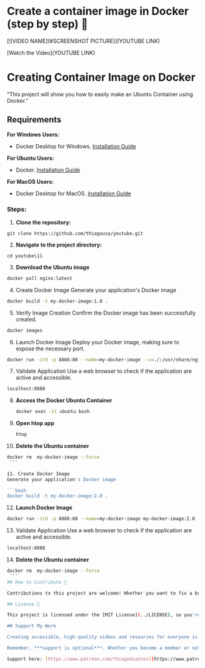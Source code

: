 # Create a container image in Docker (step by step) 🌟

[![VIDEO NAME](#SCREENSHOT PICTURE)](YOUTUBE LINK)

[Watch the Video](YOUTUBE LINK)

# Creating Container Image on Docker

"This project will show you how to easily make an Ubuntu Container using Docker."

## Requirements

**For Windows Users:**
- Docker Desktop for Windows. [Installation Guide](https://www.youtube.com/watch?v=8MrnvUSW_34)

**For Ubuntu Users:**
- Docker. [Installation Guide](https://www.youtube.com/watch?v=f1JqnioiCaQ)

**For MacOS Users:**
- Docker Desktop for MacOS. [Installation Guide](https://www.youtube.com/watch?v=knarlToekQ0&t)

### Steps:

1. **Clone the repository:**
```
git clone https://github.com/thiagousa/youtube.git
```
2. **Navigate to the project directory:**
```
cd youtube\11
```
3. **Download the Ubuntu image**
```bash
docker pull nginx:latest
```
4. Create Docker Image
Generate your application's Docker image

```bash
docker build -t my-docker-image:1.0 .
```

5. Verify Image Creation
Confirm the Docker image has been successfully created.
```bash
docker images
```

6. Launch Docker Image
Deploy your Docker image, making sure to expose the necessary port.

```bash
docker run -itd -p 8888:80 --name=my-docker-image --v=./:/usr/share/nginx/html/ my-docker-image:1.0
```

7. Validate Application Use a web browser to check if the application are active and accessible.

```bash
localhost:8888
```
8. **Access the Docker Ubuntu Container**
   ```bash
   docker exec -it ubuntu bash 
   ```
9. **Open htop app**
   ```bash
   htop
   ```

10. **Delete the Ubuntu container**
   ```bash
   docker rm  my-docker-image --force
    ```

11. Create Docker Image
Generate your application's Docker image

```bash
docker build -t my-docker-image:2.0 .
```

12. **Launch Docker Image**

```bash
docker run -itd -p 8888:80 --name=my-docker-image my-docker-image:2.0
```

13. Validate Application Use a web browser to check if the application are active and accessible.

```bash
localhost:8888
```
14. **Delete the Ubuntu container**
   ```bash
   docker rm  my-docker-image --force
    ```
## How to Contribute 🤝

Contributions to this project are welcome! Whether you want to fix a bug, improve documentation, or add new features, please check out our [Contribution Guidelines](../CONTRIBUTING.md) to get started.

## License 📜

This project is licensed under the [MIT License](../LICENSE), so you're free to use it in your own projects.

## Support My Work

Creating accessible, high-quality videos and resources for everyone is challenging. Your support enables me to invest more in content creation, enhancing overall quality. Becoming a member offers significant support and comes with fantastic perks as a token of appreciation.

Remember, ***support is optional***. Whether you become a member or not, you'll have full access to all my videos and resources.

Support here: [https://www.patreon.com/thiagodsantos](https://www.patreon.com/thiagodsantos) or [https://www.buymeacoffee.com/thiagodsantos](https://www.buymeacoffee.com/thiagodsantos)
